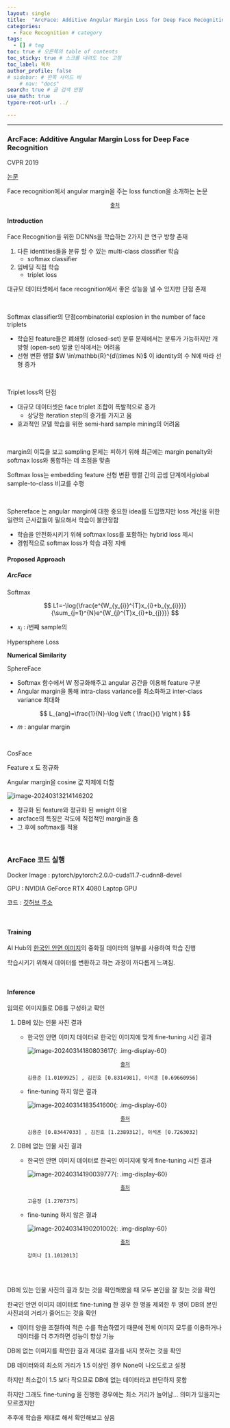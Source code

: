 ```yaml
---
layout: single
title:  "ArcFace: Additive Angular Margin Loss for Deep Face Recognition" # 글 제목
categories: 
  - Face Recognition # category
tags: 
  - [] # tag
toc: true # 오른쪽의 table of contents
toc_sticky: true # 스크롤 내려도 toc 고정
toc_label: 목차
author_profile: false
# sidebar: # 왼쪽 사이드 바
    # nav: "docs"
search: true # 글 검색 안됨
use_math: true
typore-root-url: ../

---
```


****

### ArcFace: Additive Angular Margin Loss for Deep Face Recognition

CVPR 2019

[논문](https://arxiv.org/pdf/1801.07698v4.pdf)



Face recognition에서 angular margin을 주는 loss function을 소개하는 논문 



<center style="font-size:12px;">
    <a href="https://www.researchgate.net/figure/The-yaw-pitch-and-roll-angles-in-the-human-head-motion-11_fig1_305684696"> 출처 </a>
</center>



#### Introduction

Face Recognition을 위한 DCNNs을 학습하는 2가지 큰 연구 방향 존재

1. 다른 identities들을 분류 할 수 있는 multi-class classifier 학습
   - softmax classifier
2. 임베딩 직접 학습
   - triplet loss

대규모 데이터셋에서 face recognition에서 좋은 성능을 낼 수 있지만 단점 존재

<br>

Softmax classifier의 단점combinatorial explosion in the number of face triplets 

- 학습된 feature들은 폐쇄형 (closed-set) 분류 문제에서는 분류가 가능하지만 개방형 (open-set) 얼굴 인식에서는 어려움
- 선형 변환 행렬 $W \in\mathbb{R}^{d\\times N}$ 이 identity의 수 N에 따라 선형 증가



<br>

Triplet loss의 단점

- 대규모 데이터셋은 face triplet  조합이 폭발적으로 증가 
  - 상당한 iteration step의 증가를 가지고 옴
- 효과적인 모델 학습을 위한 semi-hard sample mining의 어려움

<br>

margin의 이득을 보고 sampling 문제는 피하기 위해 최근에는 margin penalty와 softmax loss와 통합하는 데 초점을 맞춤

Softmax loss는 embedding feature 선형 변환 행렬 간의 곱셈 단계에서global sample-to-class 비교를 수행



<br>

Sphereface 는 angular margin에 대한 중요한 idea를 도입했지만 loss 계산을 위한 일련의 근사값들이 필요해서 학습이 불안정함

- 학습을 안전화시키기 위해 softmax loss를 포함하는 hybrid loss 제시
- 경험적으로 softmax loss가 학습 과정 지배





#### Proposed Approach

##### ArcFace

Softmax <br>


$$
L1=-\log{\frac{e^{W_{y_{i}}^{T}x_{i}+b_{y_{i}}}}{\sum_{j=1}^{N}e^{W_{j}^{T}x_{i}+b_{j}}}}
$$

- $x_{i}$ : $i$번째 sample의 

Hypersphere Loss



**Numerical Similarity**

SphereFace

- Softmax 함수에서 W 정규화해주고 angular 공간을 이용해 feature 구분
- Angular margin을 통해 intra-class variance를 최소화하고 inter-class variance 최대화

$$
L_{ang}=\frac{1}{N}-\log \left ( \frac{}{}  \right )
$$

- $m$ : angular margin



<br>

CosFace

Feature x 도 정규화

Angular margin을 cosine 값 자체에 더함





![image-20240313214146202](/images/2024-03-13-5/image-20240313214146202.png)

- 정규화 된 feature와 정규화 된 weight 이용
- arcface의 특징은 각도에 직접적인 margin을 줌
- 그 후에 softmax를 적용





<br>

### ArcFace 코드 실행

Docker Image : pytorch/pytorch:2.0.0-cuda11.7-cudnn8-devel 

GPU : NVIDIA GeForce RTX 4080 Laptop GPU

코드 : [깃허브 주소](https://github.com/deepinsight/insightface/tree/master/recognition/arcface_torch) 



<br>

#### Training



AI Hub의 [한국인 안면 이미지](https://aihub.or.kr/aihubdata/data/view.do?currMenu=&topMenu=&aihubDataSe=data&dataSetSn=83)의 중화질 데이터의 일부를 사용하여 학습 진행

학습시키기 위해서 데이터를 변환하고 하는 과정이 까다롭게 느껴짐.

<br>



#### Inference

임의로 이미지들로 DB를 구성하고 확인

1. DB에 있는 인물 사진 결과

   - 한국인 안면 이미지 데이터로 한국인 이미지에 맞게 fine-tuning 시킨 결과

     ![image-20240314180803617](/images/2024-03-13-5/image-20240314180803617.png){: .img-display-60}

     <center style="font-size:12px;">
     <a href="https://namu.wiki/w/SG%EC%9B%8C%EB%84%88%EB%B9%84"> 출처 </a>
     </center>

     ```
     김용준 [1.0109925] , 김진호 [0.8314981], 이석훈 [0.69660956]
     ```

     

   - fine-tuning 하지 않은 결과

     ![image-20240314183541600](/images/2024-03-13-5/image-20240314183541600.png){: .img-display-60}

     <center style="font-size:12px;">
     <a href="https://namu.wiki/w/SG%EC%9B%8C%EB%84%88%EB%B9%84"> 출처 </a>
     </center>

     ```
     김용준 [0.83447033] , 김진호 [1.2389312], 이석훈 [0.7263032]
     ```

     







2. DB에 없는 인물 사진 결과

   - 한국인 안면 이미지 데이터로 한국인 이미지에 맞게 fine-tuning 시킨 결과

     ![image-20240314190039777](/images/2024-03-13-5/image-20240314190039777.png){: .img-display-60}

     <center style="font-size:12px;">
     <a href="https://namu.wiki/w/%ED%95%9C%EC%86%8C%ED%9D%AC"> 출처 </a>
     </center>

     ```
     고윤정 [1.2707375]
     ```

     

   - fine-tuning 하지 않은 결과

     ![image-20240314190201002](/images/2024-03-13-5/image-20240314190201002.png){: .img-display-60}

     <center style="font-size:12px;">
     <a href="https://namu.wiki/w/%ED%95%9C%EC%86%8C%ED%9D%AC"> 출처 </a>
     </center>

     ```
     강미나 [1.1012013]
     ```

     

<br><br>

DB에 있는 인물 사진의 결과 찾는 것을 확인해봤을 때 모두 본인을 잘 찾는 것을 확인

한국인 안면 이미지 데이터로 fine-tuning 한 경우  한 명을 제외한 두 명이 DB의 본인 사진과의 거리가 줄어드는 것을 확인

-  데이터 양을 조절하여 적은 수를 학습하였기 때문에 전체 이미지 모두를 이용하거나 데이터를 더 추가하면 성능이 향상 가능



DB에 없는 이미지를 확인한 결과 제대로 결과를 내지 못하는 것을 확인

DB 데이터와의 최소의 거리가 1.5 이상인 경우 None이 나오도로고 설정

하지만 최소값이 1.5 보다 작으므로 DB에 없는 데이터라고 판단하지 못함

하지만 그래도 fine-tuning 을 진행한 경우에는 최소 거리가 늘어남... 의미가 있을지는 모르겠지만

추후에 학습을 제대로 해서 확인해보고 싶음 
